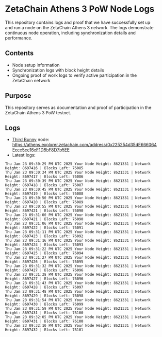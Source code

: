 # ZetaChain Athens 3 PoW Node Logs
This repository contains logs and proof that we have successfully set up and run a node on the ZetaChain Athens 3 network. The logs demonstrate continuous node operation, including synchronization details and performance.

## Contents
- Node setup information
- Synchronization logs with block height details
- Ongoing proof of work logs to verify active participation in the ZetaChain network

## Purpose
This repository serves as documentation and proof of participation in the ZetaChain Athens 3 PoW testnet.

## Logs

- [Third Bunny](https://thirdbunny.xyz/) node: https://athens.explorer.zetachain.com/address/0x225254d35dE666064Eccc5ce16eF1D8bF8D7b5EE
- Latest logs:
```
Thu Jan 23 09:30:29 PM UTC 2025 Your Node Height: 8621331 | Network Height: 8697416 | Blocks Left: 76085
Thu Jan 23 09:30:34 PM UTC 2025 Your Node Height: 8621331 | Network Height: 8697417 | Blocks Left: 76086
Thu Jan 23 09:30:39 PM UTC 2025 Your Node Height: 8621331 | Network Height: 8697418 | Blocks Left: 76087
Thu Jan 23 09:30:45 PM UTC 2025 Your Node Height: 8621331 | Network Height: 8697419 | Blocks Left: 76088
Thu Jan 23 09:30:50 PM UTC 2025 Your Node Height: 8621331 | Network Height: 8697420 | Blocks Left: 76089
Thu Jan 23 09:30:55 PM UTC 2025 Your Node Height: 8621331 | Network Height: 8697421 | Blocks Left: 76090
Thu Jan 23 09:31:00 PM UTC 2025 Your Node Height: 8621331 | Network Height: 8697421 | Blocks Left: 76090
Thu Jan 23 09:31:06 PM UTC 2025 Your Node Height: 8621331 | Network Height: 8697422 | Blocks Left: 76091
Thu Jan 23 09:31:11 PM UTC 2025 Your Node Height: 8621331 | Network Height: 8697423 | Blocks Left: 76092
Thu Jan 23 09:31:16 PM UTC 2025 Your Node Height: 8621331 | Network Height: 8697424 | Blocks Left: 76093
Thu Jan 23 09:31:22 PM UTC 2025 Your Node Height: 8621331 | Network Height: 8697425 | Blocks Left: 76094
Thu Jan 23 09:31:27 PM UTC 2025 Your Node Height: 8621331 | Network Height: 8697426 | Blocks Left: 76095
Thu Jan 23 09:31:32 PM UTC 2025 Your Node Height: 8621331 | Network Height: 8697427 | Blocks Left: 76096
Thu Jan 23 09:31:38 PM UTC 2025 Your Node Height: 8621331 | Network Height: 8697427 | Blocks Left: 76096
Thu Jan 23 09:31:43 PM UTC 2025 Your Node Height: 8621331 | Network Height: 8697428 | Blocks Left: 76097
Thu Jan 23 09:31:48 PM UTC 2025 Your Node Height: 8621331 | Network Height: 8697429 | Blocks Left: 76098
Thu Jan 23 09:31:54 PM UTC 2025 Your Node Height: 8621331 | Network Height: 8697430 | Blocks Left: 76099
Thu Jan 23 09:31:59 PM UTC 2025 Your Node Height: 8621331 | Network Height: 8697431 | Blocks Left: 76100
Thu Jan 23 09:32:05 PM UTC 2025 Your Node Height: 8621331 | Network Height: 8697431 | Blocks Left: 76100
Thu Jan 23 09:32:10 PM UTC 2025 Your Node Height: 8621331 | Network Height: 8697432 | Blocks Left: 76101
```
